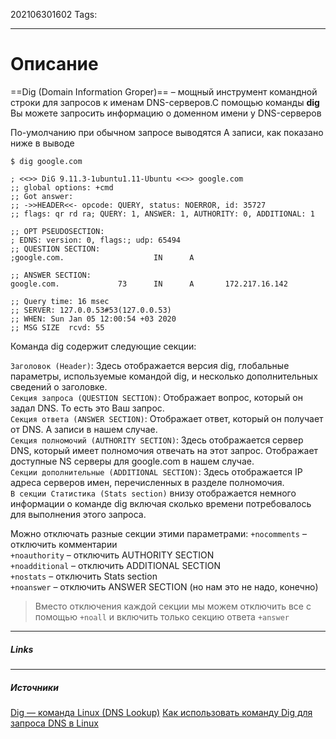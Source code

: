 202106301602
Tags:
___
# Описание
==Dig (Domain Information Groper)== – мощный инструмент командной строки для запросов к именам DNS-серверов.С помощью команды **dig** Вы можете запросить информацию о доменном имени у DNS-серверов

По-умолчанию при обычном запросе выводятся А записи, как показано ниже в выводе
```shell
$ dig google.com

; <<>> DiG 9.11.3-1ubuntu1.11-Ubuntu <<>> google.com
;; global options: +cmd
;; Got answer:
;; ->>HEADER<<- opcode: QUERY, status: NOERROR, id: 35727
;; flags: qr rd ra; QUERY: 1, ANSWER: 1, AUTHORITY: 0, ADDITIONAL: 1

;; OPT PSEUDOSECTION:
; EDNS: version: 0, flags:; udp: 65494
;; QUESTION SECTION:
;google.com.                    IN      A

;; ANSWER SECTION:
google.com.             73      IN      A       172.217.16.142

;; Query time: 16 msec
;; SERVER: 127.0.0.53#53(127.0.0.53)
;; WHEN: Sun Jan 05 12:00:54 +03 2020
;; MSG SIZE  rcvd: 55
```
Команда dig содержит следующие секции:

`Заголовок (Header)`: Здесь отображается версия dig, глобальные параметры, используемые командой dig, и несколько дополнительных сведений о заголовке.  
`Секция запроса (QUESTION SECTION)`: Отображает вопрос, который он задал DNS. То есть это Ваш запрос.  
`Секция ответа (ANSWER SECTION)`: Отображает ответ, который он получает от DNS. A записи в нашем случае.  
`Секция полномочий (AUTHORITY SECTION)`: Здесь отображается сервер DNS, который имеет полномочия отвечать на этот запрос. Отображает доступные NS серверы для google.com в нашем случае.  
`Секции дополнительные (ADDITIONAL SECTION)`: Здесь отображается IP адреса серверов имен, перечисленных в разделе полномочия.  
`В секции Статистика (Stats section)` внизу отображается немного информации о команде dig включая сколько времени потребовалось для выполнения этого запроса.

Можно отключать разные секции этими параметрами:
`+nocomments` – отключить комментарии  
`+noauthority` – отключить AUTHORITY SECTION  
`+noadditional` – отключить ADDITIONAL SECTION  
`+nostats` – отключить Stats section  
`+noanswer` – отключить ANSWER SECTION (но нам это не надо, конечно)
>Вместо отключения каждой секции мы можем отключить все с помощью `+noall` и включить только секцию ответа `+answer`

___
##### Links


---
##### Источники
[Dig — команда Linux (DNS Lookup)](https://unlix.ru/dig-%D0%BA%D0%BE%D0%BC%D0%B0%D0%BD%D0%B4%D0%B0-linux-dns-lookup/)
[Как использовать команду Dig для запроса DNS в Linux](https://andreyex.ru/linux/komandy-linux-i-komandy-shell/kak-ispolzovat-komandu-dig-dlya-zaprosa-dns-v-linux/)